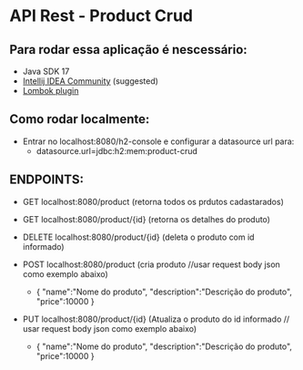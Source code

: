 # API Rest - Product Crud

## Para rodar essa aplicação é nescessário:

- Java SDK 17
- [Intellij IDEA Community](https://www.jetbrains.com/pt-br/idea/) (suggested)
- [Lombok plugin](https://projectlombok.org/)

## Como rodar localmente:

- Entrar no localhost:8080/h2-console e configurar a datasource url para:
  - datasource.url=jdbc:h2:mem:product-crud

## ENDPOINTS:

  - GET localhost:8080/product (retorna todos os prdutos cadastarados)

  - GET localhost:8080/product/{id} (retorna os detalhes do produto)

  - DELETE localhost:8080/product/{id} (deleta o produto com id informado)

  - POST localhost:8080/product (cria produto //usar request body json como exemplo abaixo)
    - {
         "name":"Nome do produto",
         "description":"Descrição do produto",
         "price":10000
      }
  
  - PUT localhost:8080/product/{id} (Atualiza o produto do id informado // usar request body json como exemplo abaixo)
    - {
          "name":"Nome do produto",
          "description":"Descrição do produto",
          "price":10000
      } 
